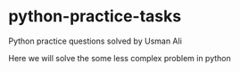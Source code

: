 # python-practice-tasks
Python practice questions solved by Usman Ali

Here we will solve the some less complex problem in python 
